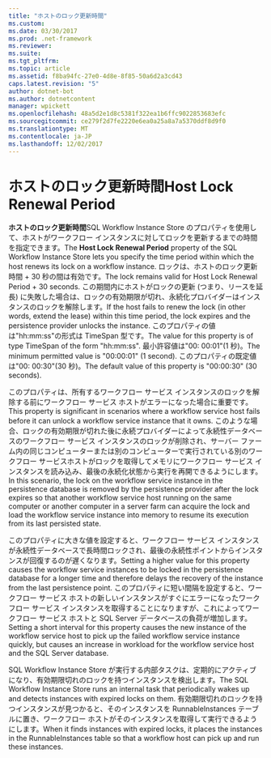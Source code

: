 ```yaml
---
title: "ホストのロック更新時間"
ms.custom: 
ms.date: 03/30/2017
ms.prod: .net-framework
ms.reviewer: 
ms.suite: 
ms.tgt_pltfrm: 
ms.topic: article
ms.assetid: f8ba94fc-27e0-4d8e-8f85-50a6d2a3cd43
caps.latest.revision: "5"
author: dotnet-bot
ms.author: dotnetcontent
manager: wpickett
ms.openlocfilehash: 48a5d2e1d8c5381f322ea1b6ffc9022853683efc
ms.sourcegitcommit: ce279f2d7fe2220e6ea0a25a8a7a5370ddf8d9f0
ms.translationtype: MT
ms.contentlocale: ja-JP
ms.lasthandoff: 12/02/2017
---
```

# <a name="host-lock-renewal-period"></a><span data-ttu-id="f5a28-102">ホストのロック更新時間</span><span class="sxs-lookup"><span data-stu-id="f5a28-102">Host Lock Renewal Period</span></span>
<span data-ttu-id="f5a28-103">**ホストのロック更新時間**SQL Workflow Instance Store のプロパティを使用して、ホストがワークフロー インスタンスに対してロックを更新するまでの時間を指定できます。</span><span class="sxs-lookup"><span data-stu-id="f5a28-103">The **Host Lock Renewal Period** property of the SQL Workflow Instance Store lets you specify the time period within which the host renews its lock on a workflow instance.</span></span> <span data-ttu-id="f5a28-104">ロックは、ホストのロック更新時間 + 30 秒の間は有効です。</span><span class="sxs-lookup"><span data-stu-id="f5a28-104">The lock remains valid for Host Lock Renewal Period + 30 seconds.</span></span> <span data-ttu-id="f5a28-105">この期間内にホストがロックの更新 (つまり、リースを延長) に失敗した場合は、ロックの有効期限が切れ、永続化プロバイダーはインスタンスのロックを解除します。</span><span class="sxs-lookup"><span data-stu-id="f5a28-105">If the host fails to renew the lock (in other words, extend the lease) within this time period, the lock expires and the persistence provider unlocks the instance.</span></span> <span data-ttu-id="f5a28-106">このプロパティの値は"hh:mm:ss"の形式は TimeSpan 型です。</span><span class="sxs-lookup"><span data-stu-id="f5a28-106">The value for this property is of type TimeSpan of the form "hh:mm:ss".</span></span> <span data-ttu-id="f5a28-107">最小許容値は"00: 00:01"(1 秒)。</span><span class="sxs-lookup"><span data-stu-id="f5a28-107">The minimum permitted value is "00:00:01" (1 second).</span></span> <span data-ttu-id="f5a28-108">このプロパティの既定値は"00: 00:30"(30 秒)。</span><span class="sxs-lookup"><span data-stu-id="f5a28-108">The default value of this property is "00:00:30" (30 seconds).</span></span>  
  
 <span data-ttu-id="f5a28-109">このプロパティは、所有するワークフロー サービス インスタンスのロックを解除する前にワークフロー サービス ホストがエラーになった場合に重要です。</span><span class="sxs-lookup"><span data-stu-id="f5a28-109">This property is significant in scenarios where a workflow service host fails before it can unlock a workflow service instance that it owns.</span></span> <span data-ttu-id="f5a28-110">このような場合、ロックの有効期限が切れた後に永続プロバイダーによって永続性データベースのワークフロー サービス インスタンスのロックが削除され、サーバー ファーム内の同じコンピューターまたは別のコンピューターで実行されている別のワークフロー サービスホストがロックを取得してメモリにワークフロー サービス インスタンスを読み込み、最後の永続化状態から実行を再開できるようにします。</span><span class="sxs-lookup"><span data-stu-id="f5a28-110">In this scenario, the lock on the workflow service instance in the persistence database is removed by the persistence provider after the lock expires so that another workflow service host running on the same computer or another computer in a server farm can acquire the lock and load the workflow service instance into memory to resume its execution from its last persisted state.</span></span>  
  
 <span data-ttu-id="f5a28-111">このプロパティに大きな値を設定すると、ワークフロー サービス インスタンスが永続性データベースで長時間ロックされ、最後の永続性ポイントからインスタンスが回復するのが遅くなります。</span><span class="sxs-lookup"><span data-stu-id="f5a28-111">Setting a higher value for this property causes the workflow service instances to be locked in the persistence database for a longer time and therefore delays the recovery of the instance from the last persistence point.</span></span> <span data-ttu-id="f5a28-112">このプロパティに短い間隔を設定すると、ワークフロー サービス ホストの新しいインスタンスがすぐにエラーになったワークフロー サービス インスタンスを取得することになりますが、これによってワークフロー サービス ホストと SQL Server データベースの負荷が増加します。</span><span class="sxs-lookup"><span data-stu-id="f5a28-112">Setting a short interval for this property causes the new instance of the workflow service host to pick up the failed workflow service instance quickly, but causes an increase in workload for the workflow service host and the SQL Server database.</span></span>  
  
 <span data-ttu-id="f5a28-113">SQL Workflow Instance Store が実行する内部タスクは、定期的にアクティブになり、有効期限切れのロックを持つインスタンスを検出します。</span><span class="sxs-lookup"><span data-stu-id="f5a28-113">The SQL Workflow Instance Store runs an internal task that periodically wakes up and detects instances with expired locks on them.</span></span> <span data-ttu-id="f5a28-114">有効期限切れのロックを持つインスタンスが見つかると、そのインスタンスを RunnableInstances テーブルに置き、ワークフロー ホストがそのインスタンスを取得して実行できるようにします。</span><span class="sxs-lookup"><span data-stu-id="f5a28-114">When it finds instances with expired locks, it places the instances in the RunnableInstances table so that a workflow host can pick up and run these instances.</span></span>
